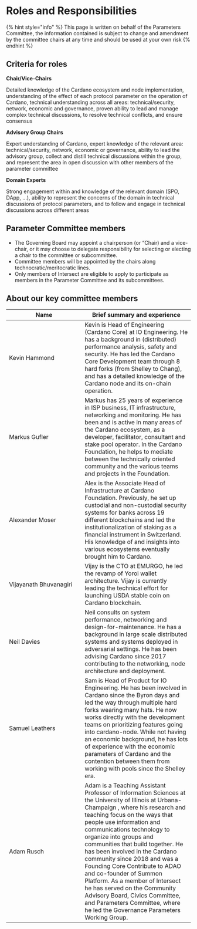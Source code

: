 # Roles and Responsibilities

{% hint style="info" %}
This page is written on behalf of the Parameters Committee, the information contained is subject to change and amendment by the committee chairs at any time and should be used at your own risk
{% endhint %}

## Criteria for roles

**Chair/Vice-Chairs**

Detailed knowledge of the Cardano ecosystem and node implementation, understanding of the effect of each protocol parameter on the operation of Cardano, technical understanding across all areas: technical/security, network, economic and governance, proven ability to lead and manage complex technical discussions, to resolve technical conflicts, and ensure consensus&#x20;

**Advisory Group Chairs**

Expert understanding of Cardano, expert knowledge of the relevant area: technical/security, network, economic or governance, ability to lead the advisory group, collect and distill technical discussions within the group, and represent the area in open discussion with other members of the parameter committee

**Domain Experts**

Strong engagement within and knowledge of the relevant domain (SPO, DApp, …), ability to represent the concerns of the domain in technical discussions of protocol parameters, and to follow and engage in technical discussions across different areas

## Parameter Committee members

* The Governing Board may appoint a chairperson (or “Chair) and a vice-chair, or it may choose to delegate responsibility for selecting or electing a chair to the committee or subcommittee.
* Committee members will be appointed by the chairs along technocratic/meritocratic lines.
* Only members of Intersect are eligible to apply to participate as members in the Parameter Committee and its subcommittees.

## About our key committee members&#x20;



<table><thead><tr><th width="219">Name</th><th width="323">Brief summary and experience</th></tr></thead><tbody><tr><td>Kevin Hammond</td><td>Kevin is Head of Engineering (Cardano Core) at IO Engineering. He has a background in (distributed) performance analysis, safety and security. He has led the Cardano Core Development team through 8 hard forks (from Shelley to Chang), and has a detailed knowledge of the Cardano node and its on-chain operation.</td></tr><tr><td>Markus Gufler</td><td>Markus has 25 years of experience in ISP business, IT infrastructure, networking and monitoring. He has been and is active in many areas of the Cardano ecosystem, as a developer, facilitator, consultant and stake pool operator. In the Cardano Foundation, he helps to mediate between the technically oriented community and the various teams and projects in the Foundation.</td></tr><tr><td>Alexander Moser</td><td>Alex is the Associate Head of Infrastructure at Cardano Foundation. Previously, he set up custodial and non-custodial security systems for banks across 19 different blockchains and led the institutionalization of staking as a financial instrument in Switzerland. His knowledge of and insights into various ecosystems eventually brought him to Cardano.</td></tr><tr><td>Vijayanath Bhuvanagiri</td><td>Vijay is the CTO at EMURGO, he led the revamp of Yoroi wallet architecture. Vijay is currently leading the technical effort for launching USDA stable coin on Cardano blockchain.</td></tr><tr><td>Neil Davies</td><td>Neil consults on system performance, networking and design-for-maintenance. He has a background in large scale distributed systems and systems deployed in adversarial settings. He has been advising Cardano since 2017 contributing to the networking, node architecture and deployment.</td></tr><tr><td>Samuel Leathers</td><td>Sam is Head of Product for IO Engineering. He has been involved in Cardano since the Byron days and led the way through multiple hard forks wearing many hats. He now works directly with the development teams on prioritizing features going into cardano-node. While not having an economic background, he has lots of experience with the economic parameters of Cardano and the contention between them from working with pools since the Shelley era.</td></tr><tr><td>Adam Rusch</td><td>Adam is a Teaching Assistant Professor of Information Sciences at the University of Illinois at Urbana-Champaign , where his research and teaching focus on the ways that people use information and communications technology to organize into groups and communities that build together. He has been involved in the Cardano community since 2018 and was a Founding Core Contribute to ADAO and co-founder of Summon Platform. As a member of Intersect he has served on the Community Advisory Board, Civics Committee, and Parameters Committee, where he led the Governance Parameters Working Group.</td></tr></tbody></table>

